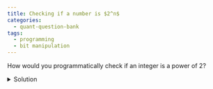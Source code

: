 ```yaml
---
title: Checking if a number is $2^n$
categories:
  - quant-question-bank
tags:
  - programming
  - bit manipulation
---
```


How would you programmatically check if an integer is a power of $2$?

<details>
  <summary>Solution</summary>

  There are many possible solutions. The most trivial one is successive 
  halving until you hit a non-integer, or 1.

  {% highlight python %}
  while x != 1:
      x /= 2
      if int(x) != x:
          return False
  return True
  {% endhighlight %}

  A slightly more clever approach is sum the bits of $x$ and stop if it
  exceeds 1.
  
  {% highlight python %}
  n = 0
  while x > 0:
      n += x & 1
      if n == 2:
          return False
      x >>= 1
  return True
  {% endhighlight %}

  But the cleanest approach is to realize that a power of 2 is
  represented in binary by one 1 followed by some number $y$ of 0's, 
  and only a power of two has such a binary representation. Thus 
  a power of 2 minus 1 will have a 0 followed by $y$ 1's. Hence 
  we have the simple check for if $x$ is a power of 2.
  
  {% highlight python %}
  return x & (x-1) == 0
  {% endhighlight %}
</details>
